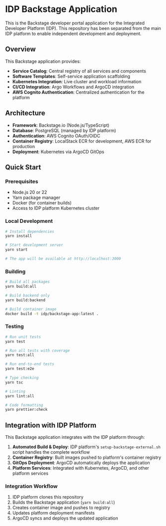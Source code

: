 # IDP Backstage Application

This is the Backstage developer portal application for the Integrated Developer Platform (IDP). This repository has been separated from the main IDP platform to enable independent development and deployment.

## Overview

This Backstage application provides:
- **Service Catalog**: Central registry of all services and components
- **Software Templates**: Self-service application scaffolding
- **Kubernetes Integration**: Live cluster and workload information
- **CI/CD Integration**: Argo Workflows and ArgoCD integration
- **AWS Cognito Authentication**: Centralized authentication for the platform

## Architecture

- **Framework**: Backstage.io (Node.js/TypeScript)
- **Database**: PostgreSQL (managed by IDP platform)
- **Authentication**: AWS Cognito OAuth/OIDC
- **Container Registry**: LocalStack ECR for development, AWS ECR for production
- **Deployment**: Kubernetes via ArgoCD GitOps

## Quick Start

### Prerequisites

- Node.js 20 or 22
- Yarn package manager
- Docker (for container builds)
- Access to IDP platform Kubernetes cluster

### Local Development

```bash
# Install dependencies
yarn install

# Start development server
yarn start

# The app will be available at http://localhost:3000
```

### Building

```bash
# Build all packages
yarn build:all

# Build backend only
yarn build:backend

# Build container image
docker build -t idp/backstage-app:latest .
```

### Testing

```bash
# Run unit tests
yarn test

# Run all tests with coverage
yarn test:all

# Run end-to-end tests
yarn test:e2e

# Type checking
yarn tsc

# Linting
yarn lint:all

# Code formatting
yarn prettier:check
```

## Integration with IDP Platform

This Backstage application integrates with the IDP platform through:

1. **Automated Build & Deploy**: IDP platform's `setup-backstage-external.sh` script handles the complete workflow
2. **Container Registry**: Built images pushed to platform's container registry
3. **GitOps Deployment**: ArgoCD automatically deploys the application
4. **Platform Services**: Integrated with Kubernetes, ArgoCD, and other platform services

### Integration Workflow

1. IDP platform clones this repository
2. Builds the Backstage application (`yarn build:all`)
3. Creates container image and pushes to registry
4. Updates platform deployment manifests
5. ArgoCD syncs and deploys the updated application
